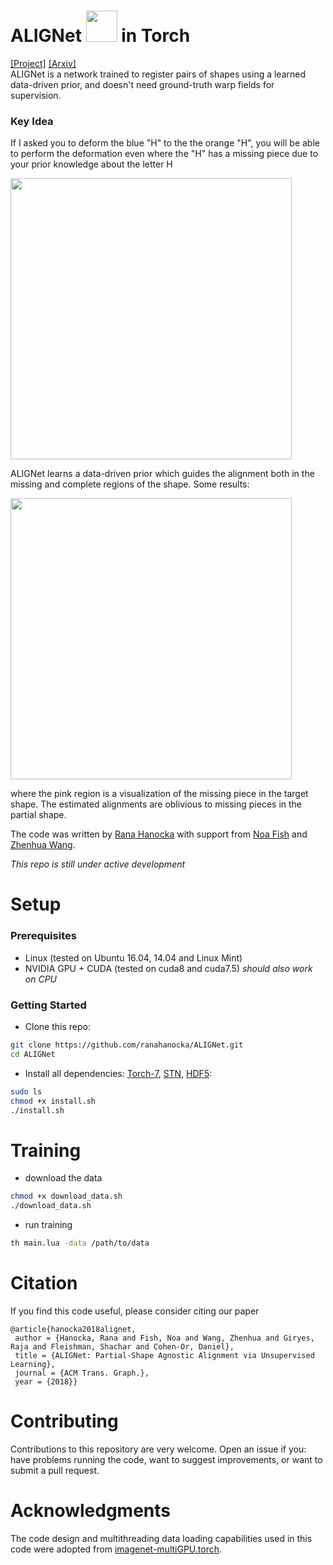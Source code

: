 # ALIGNet <img src="https://dl.dropboxusercontent.com/s/anyszxm1phvdjfh/orig.png?dl=0" width="50px"/> in Torch

[[Project]](https://ranahanocka.github.io/ALIGNet/)   [[Arxiv]](https://bit.ly/alignet) <br>
ALIGNet is a network trained to register pairs of shapes using a learned data-driven prior, and doesn't need ground-truth warp fields for supervision. 

### Key Idea
If I asked you to deform the blue "H" to the the orange "H",  you will be able to perform the deformation even where the "H" has a missing piece due to your prior knowledge about the letter H

<img src="https://www.dropbox.com/s/4o4omqoca5snrp9/output.gif?raw=1" width="450px"/> 

ALIGNet learns a data-driven prior which guides the alignment both in the missing and complete regions of the shape.
Some results:

<img src="docs/rep.png" width="450px"/> 

where the pink region is a visualization of the missing piece in the target shape. The estimated alignments are oblivious to missing pieces in the partial shape. 

The code was written by [Rana Hanocka](https://www.cs.tau.ac.il/~hanocka/) with support from [Noa Fish](http://www.cs.tau.ac.il/~noafish/) and [Zhenhua Wang](http://zhwang.me).

*This repo is still under active development*
# Setup
### Prerequisites
- Linux (tested on Ubuntu 16.04, 14.04 and Linux Mint)
- NVIDIA GPU + CUDA (tested on cuda8 and cuda7.5) *should also work on CPU*

### Getting Started
- Clone this repo:
```bash
git clone https://github.com/ranahanocka/ALIGNet.git
cd ALIGNet
```
- Install all dependencies: [Torch-7](http://torch.ch/docs/getting-started.html), [STN](https://github.com/qassemoquab/stnbhwd), [HDF5](https://github.com/deepmind/torch-hdf5):
```bash
sudo ls
chmod +x install.sh
./install.sh
```


# Training
- download the data
```bash
chmod +x download_data.sh
./download_data.sh
```
- run training
```bash
th main.lua -data /path/to/data
```


# Citation
If you find this code useful, please consider citing our paper
```
@article{hanocka2018alignet,
 author = {Hanocka, Rana and Fish, Noa and Wang, Zhenhua and Giryes, Raja and Fleishman, Shachar and Cohen-Or, Daniel},
 title = {ALIGNet: Partial-Shape Agnostic Alignment via Unsupervised Learning},
 journal = {ACM Trans. Graph.},
 year = {2018}}

```

# Contributing
Contributions to this repository are very welcome. Open an issue if you: have problems running the code, want to suggest improvements, or want to submit a pull request.

# Acknowledgments
The code design and multithreading data loading capabilities used in this code were adopted from [imagenet-multiGPU.torch](https://github.com/soumith/imagenet-multiGPU.torch).

